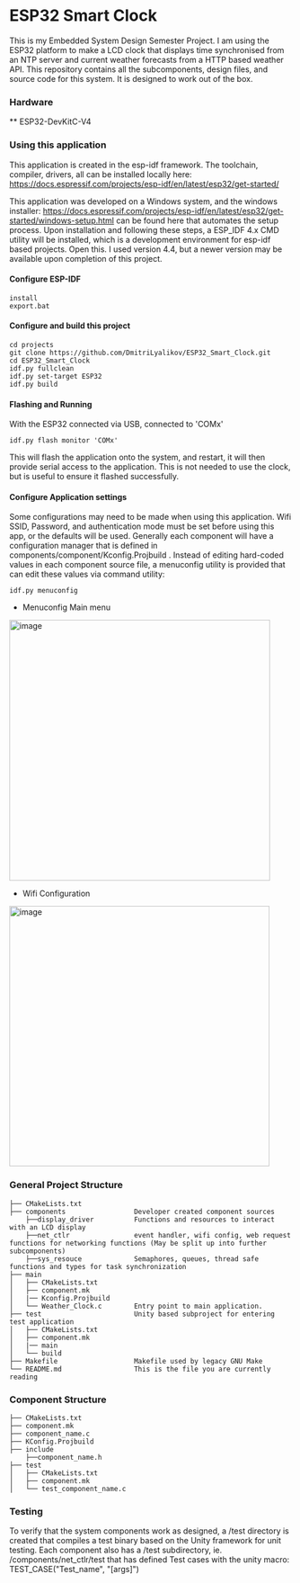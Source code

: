 # ESP32 Smart Clock 
This is my Embedded System Design Semester Project. I am using the ESP32 platform to make a LCD clock that displays time synchronised from an NTP server and current weather forecasts from a HTTP based weather API. This repository contains all the subcomponents, design files, and source code for this system. It is designed to work out of the box. 
### Hardware 
** ESP32-DevKitC-V4
### Using this application
This application is created in the esp-idf framework. The toolchain, compiler, drivers, all can be installed locally here: https://docs.espressif.com/projects/esp-idf/en/latest/esp32/get-started/

This application was developed on a Windows system, and the windows installer: https://docs.espressif.com/projects/esp-idf/en/latest/esp32/get-started/windows-setup.html can be found here that automates the setup process. 
Upon installation and following these steps, a ESP_IDF 4.x CMD utility will be installed, which is a development environment for esp-idf based projects. Open this. I used version 4.4, but a newer version may be available upon completion of this project.
#### Configure ESP-IDF
```console
install
export.bat
```
#### Configure and build this project
```console
cd projects
git clone https://github.com/DmitriLyalikov/ESP32_Smart_Clock.git
cd ESP32_Smart_Clock
idf.py fullclean
idf.py set-target ESP32
idf.py build
```

#### Flashing and Running
With the ESP32 connected via USB, connected to 'COMx'
```
idf.py flash monitor 'COMx'
```
This will flash the application onto the system, and restart, it will then provide serial access to the application. This is not needed to use the clock, but is useful to ensure it flashed successfully. 

#### Configure Application settings
Some configurations may need to be made when using this application. Wifi SSID, Password, and authentication mode must be set before using this app, or the defaults will be used. Generally each component will have a configuration manager that is defined in components/component/Kconfig.Projbuild . Instead of editing hard-coded values in each component source file, a menuconfig utility is provided that can edit these values via command utility:
```console
idf.py menuconfig
```
* Menuconfig Main menu
<img width="464" alt="image" src="https://user-images.githubusercontent.com/68623356/198836527-44ae85d8-0757-4f0b-950e-2c7410b16ec1.png">

* Wifi Configuration 
<img width="463" alt="image" src="https://user-images.githubusercontent.com/68623356/198836554-73a397ea-e539-46e5-b199-f2d0223e2186.png">


### General Project Structure
```
├── CMakeLists.txt
├── components                 Developer created component sources
    ├──display_driver          Functions and resources to interact with an LCD display
    ├──net_ctlr                event handler, wifi config, web request functions for networking functions (May be split up into further subcomponents)
    ├──sys_resouce             Semaphores, queues, thread safe functions and types for task synchronization
├── main
│   ├── CMakeLists.txt
│   ├── component.mk    
│   |── Kconfig.Projbuild
│   └── Weather_Clock.c        Entry point to main application. 
├── test                       Unity based subproject for entering test application
│   ├── CMakeLists.txt     
│   ├── component.mk    
│   |── main                     
│   └── build
├── Makefile                   Makefile used by legacy GNU Make
└── README.md                  This is the file you are currently reading
```

### Component Structure
```
├── CMakeLists.txt
├── component.mk
├── component_name.c
├── KConfig.Projbuild
├── include              
    ├──component_name.h                   
├── test
│   ├── CMakeLists.txt
│   ├── component.mk    
│   └── test_component_name.c  
```

### Testing
To verify that the system components work as designed, a /test directory is created that compiles a test binary based on the Unity framework for unit testing. Each component also has a /test subdirectory, ie. /components/net_ctlr/test that has defined Test cases with the unity macro: TEST_CASE("Test_name", "[args]")
